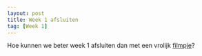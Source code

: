 ```yaml
---
layout: post
title: Week 1 afsluiten
tag: [Week 1]
---
```

Hoe kunnen we beter week 1 afsluiten dan met een vrolijk [filmpje](https://CloudStation-BJ-IT.fr.quickconnect.to/vs/sharing/h0nQJRsq#!aG9tZV92aWRlby0zMQ==)?
